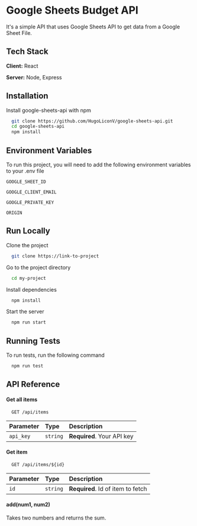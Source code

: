 
# Google Sheets Budget API

It's a simple API that uses Google Sheets API to get data from a Google Sheet File.


## Tech Stack

**Client:** React

**Server:** Node, Express

  
## Installation 

Install google-sheets-api with npm

```bash 
  git clone https://github.com/HugoLiconV/google-sheets-api.git
  cd google-sheets-api
  npm install
```
    
## Environment Variables

To run this project, you will need to add the following environment variables to your .env file

`GOOGLE_SHEET_ID`

`GOOGLE_CLIENT_EMAIL`

`GOOGLE_PRIVATE_KEY`

`ORIGIN`

## Run Locally

Clone the project

```bash
  git clone https://link-to-project
```

Go to the project directory

```bash
  cd my-project
```

Install dependencies

```bash
  npm install
```

Start the server

```bash
  npm run start
```

  
## Running Tests

To run tests, run the following command

```bash
  npm run test
```

  
## API Reference

#### Get all items

```http
  GET /api/items
```

| Parameter | Type     | Description                |
| :-------- | :------- | :------------------------- |
| `api_key` | `string` | **Required**. Your API key |

#### Get item

```http
  GET /api/items/${id}
```

| Parameter | Type     | Description                       |
| :-------- | :------- | :-------------------------------- |
| `id`      | `string` | **Required**. Id of item to fetch |

#### add(num1, num2)

Takes two numbers and returns the sum.

  
